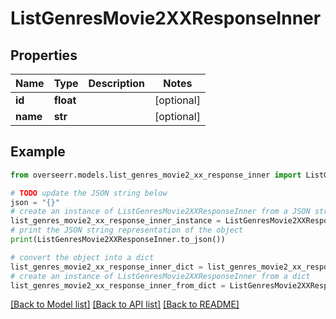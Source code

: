 # ListGenresMovie2XXResponseInner


## Properties

Name | Type | Description | Notes
------------ | ------------- | ------------- | -------------
**id** | **float** |  | [optional] 
**name** | **str** |  | [optional] 

## Example

```python
from overseerr.models.list_genres_movie2_xx_response_inner import ListGenresMovie2XXResponseInner

# TODO update the JSON string below
json = "{}"
# create an instance of ListGenresMovie2XXResponseInner from a JSON string
list_genres_movie2_xx_response_inner_instance = ListGenresMovie2XXResponseInner.from_json(json)
# print the JSON string representation of the object
print(ListGenresMovie2XXResponseInner.to_json())

# convert the object into a dict
list_genres_movie2_xx_response_inner_dict = list_genres_movie2_xx_response_inner_instance.to_dict()
# create an instance of ListGenresMovie2XXResponseInner from a dict
list_genres_movie2_xx_response_inner_from_dict = ListGenresMovie2XXResponseInner.from_dict(list_genres_movie2_xx_response_inner_dict)
```
[[Back to Model list]](../README.md#documentation-for-models) [[Back to API list]](../README.md#documentation-for-api-endpoints) [[Back to README]](../README.md)


